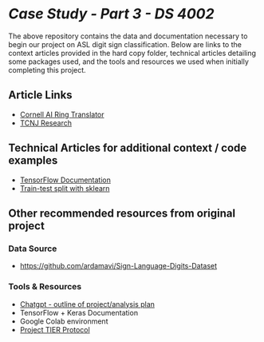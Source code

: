 # *Case Study - Part 3 - DS 4002*
The above repository contains the data and documentation necessary to begin our project on ASL digit sign classification. Below are links to the context articles provided in the hard copy folder, technical articles detailing some packages used, and the tools and resources we used when initially completing this project.

## Article Links
- [Cornell AI Ring Translator](https://news.cornell.edu/stories/2025/03/ai-ring-tracks-spelled-words-american-sign-language)
- [TCNJ Research](https://news.tcnj.edu/2023/05/01/computer-science-asl-project/)

## Technical Articles for additional context / code examples
- [TensorFlow Documentation](https://www.tensorflow.org/tutorials/images/cnn)
- [Train-test split with sklearn](https://scikit-learn.org/stable/modules/generated/sklearn.model_selection.train_test_split.html)

## Other recommended resources from original project
### Data Source  
- https://github.com/ardamavi/Sign-Language-Digits-Dataset

### Tools & Resources  
- [Chatgpt - outline of project/analysis plan](https://chatgpt.com/share/67fdd7bc-3414-8004-b10d-9ff1e03df96c  )
- TensorFlow + Keras Documentation  
- Google Colab environment  
- [Project TIER Protocol](https://www.projecttier.org/tier-protocol/protocol-4-0)
